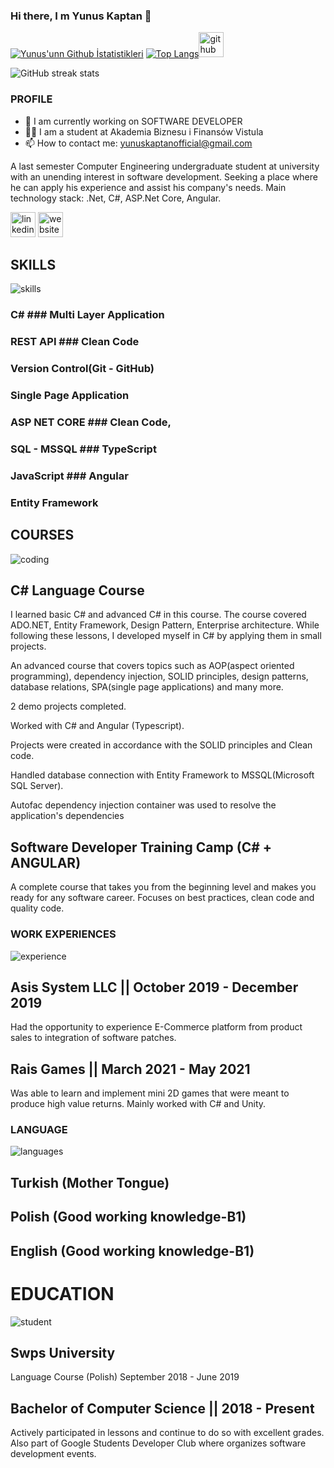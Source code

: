 ### Hi there, I m Yunus Kaptan 👋




<!--
**YunusKaptan/YunusKaptan** is a ✨ _special_ ✨ repository because its `README.md` (this file) appears on your GitHub profile.

Here are some ideas to get you started:




-->

[![Yunus'unn Github İstatistikleri](https://github-readme-stats.vercel.app/api?username=YunusKaptan&show_icons=true&theme=dark)](https://github.com/YunusKaptan/github-readme-stats) [![Top Langs](https://github-readme-stats.vercel.app/api/top-langs/?username=YunusKaptan&layout=compact)](https://github.com/YunusKaptan/github-readme-stats)[<img src='https://cdn.jsdelivr.net/npm/simple-icons@3.0.1/icons/github.svg' alt='github' height='40'>](https://github.com/yunuskaptan)  

![GitHub streak stats](https://github-readme-streak-stats.herokuapp.com/?user=yunuskaptan)  


 

### PROFILE

- 🔭 I am currently working on SOFTWARE DEVELOPER
- 👨‍🎓 I am a student at Akademia Biznesu i Finansów Vistula
- 📫 How to contact me: yunuskaptanofficial@gmail.com

A last semester Computer Engineering undergraduate student at university with an unending interest in software development. Seeking a place where he can apply his experience and assist his company's needs. Main technology stack: .Net, C#, ASP.Net Core, Angular.


[<img src='https://cdn.jsdelivr.net/npm/simple-icons@3.0.1/icons/linkedin.svg' alt='linkedin' height='40'>](https://www.linkedin.com/in/yunus-kaptan/)  [<img src='https://cdn.jsdelivr.net/npm/simple-icons@3.0.1/icons/icloud.svg' alt='website' height='40'>](https://github.com/YunusKaptan) 

## SKILLS

![skills](https://user-images.githubusercontent.com/83038643/124290723-14585080-db54-11eb-822f-f5e6a18a2a46.gif)

### C#             ### Multi Layer Application 
### REST API       ### Clean Code 
### Version Control(Git - GitHub)
### Single Page Application
### ASP NET CORE   ### Clean Code,  
### SQL - MSSQL    ### TypeScript
### JavaScript     ### Angular
### Entity Framework

 

## COURSES

![coding](https://user-images.githubusercontent.com/83038643/124290236-7c5a6700-db53-11eb-93eb-a037f3affeb5.gif)



## C# Language Course

I learned basic C# and advanced C# in this course. The course covered ADO.NET, Entity Framework, Design Pattern, Enterprise architecture. While following these lessons, I developed myself in C# by applying them in small projects.

An advanced course that covers topics such as AOP(aspect
oriented programming), dependency injection, SOLID principles,
design patterns, database relations, SPA(single page
applications) and many more.

2 demo projects completed.

Worked with C# and Angular (Typescript).

Projects were created in accordance with the SOLID principles
and Clean code.

Handled database connection with Entity Framework to
MSSQL(Microsoft SQL Server).

Autofac dependency injection container was used to resolve the
application's dependencies

## Software Developer Training Camp (C# + ANGULAR)

A complete course that takes you from the beginning level and makes you ready for any software career. Focuses on best practices, clean code and quality code.

### WORK EXPERIENCES


![experience](https://user-images.githubusercontent.com/83038643/124290097-55039a00-db53-11eb-9241-b3f458ef6ed2.gif)



## Asis System LLC || October 2019 - December 2019

Had the opportunity to experience E-Commerce platform from product sales to integration of software patches.

## Rais Games || March 2021 - May 2021

Was able to learn and implement mini 2D games that were
meant to produce high value returns. Mainly worked with C#
and Unity.



### LANGUAGE


![languages](https://user-images.githubusercontent.com/83038643/124290559-dbb87700-db53-11eb-991b-f862cd98b0be.gif)



## Turkish (Mother Tongue)
## Polish (Good working knowledge-B1)
## English (Good working knowledge-B1)


# EDUCATION


![student](https://user-images.githubusercontent.com/83038643/124290386-aa3fab80-db53-11eb-929a-87686e082552.gif)


## Swps University

Language Course (Polish)
September 2018 - June 2019


## Bachelor of Computer Science || 2018 - Present

Actively participated in lessons and continue to do so with
excellent grades. Also part of Google Students Developer
Club where organizes software development events.


















